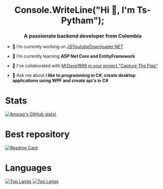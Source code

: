 <h1 align="center">Console.WriteLine("Hi 👋, I'm Ts-Pytham");</h1>
<h3 align="center">A passionate backend developer from Colombia</h3>

- 🔭 I’m currently working on [JSYoutubeDownloader.NET](https://github.com/Ts-Pytham/JSYoutubeDownloader.NET)

- 🌱 I’m currently learning **ASP Net Core and EntityFramework**

- 👯 I've collaborated with [MrDave1999 in your project "Capture The Flag"](https://github.com/MrDave1999/Capture-The-Flag)

- 💬 Ask me about **i like to programming in C#, create desktop applications using WPF and create api's in C#**


<h1> Stats </h1>

[![Anurag's GitHub stats](https://github-readme-stats.vercel.app/api?username=Ts-Pytham&show_icons=true&theme=jolly))](https://github.com/Ts-Pytham)

<h1> Best repository </h1>

[![Readme Card](https://github-readme-stats.vercel.app/api/pin/?username=Ts-Pytham&repo=JSYoutubeDownloader.NET&theme=jolly&show_owner=true)](https://github.com/Ts-Pytham/JSYoutubeDownloader.NET)

<h1> Languages </h1>

[![Top Langs](https://github-readme-stats.vercel.app/api/top-langs/?username=Ts-Pytham&theme=jolly&langs_count=8)](https://github.com/Ts-Pytham)  [![Top Langs](https://github-readme-stats.vercel.app/api/top-langs/?username=Ts-Pytham&theme=jolly&langs_count=8&layout=compact)](https://github.com/Ts-Pytham) 
